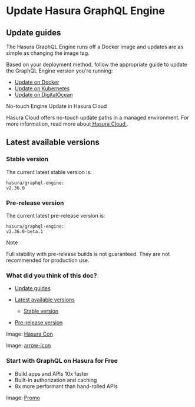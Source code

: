 # Update Hasura GraphQL Engine

## Update guides​

The Hasura GraphQL Engine runs off a Docker image and updates are as
simple as changing the image tag.

Based on your deployment method, follow the appropriate guide to update
the GraphQL Engine version you're running:

- [ Update on Docker ](https://hasura.io/docs/latest/deployment/deployment-guides/docker/#docker-update)
- [ Update on Kubernetes ](https://hasura.io/docs/latest/deployment/deployment-guides/kubernetes/#kubernetes-update)
- [ Update on DigitalOcean ](https://hasura.io/docs/latest/deployment/deployment-guides/digital-ocean-one-click/#do-updating)


No-touch Engine Update in Hasura Cloud

Hasura Cloud offers no-touch update paths in a managed environment. For
more information, read more about[ Hasura Cloud ](https://hasura.io/docs/latest/index/).

## Latest available versions​

### Stable version​

The current latest stable version is:

```
hasura/graphql-engine:
v2.36.0
```

### Pre-release version​

The current latest pre-release version is:

```
hasura/graphql-engine:
v2.36.0-beta.1
```

Note

Full stability with pre-release builds is not guaranteed. They are not
recommended for production use.

### What did you think of this doc?

- [ Update guides ](https://hasura.io/docs/latest/deployment/updating-graphql-engine/#update-guides)
- [ Latest available versions ](https://hasura.io/docs/latest/deployment/updating-graphql-engine/#latest-available-versions)
    - [ Stable version ](https://hasura.io/docs/latest/deployment/updating-graphql-engine/#stable-version)

- [ Pre-release version ](https://hasura.io/docs/latest/deployment/updating-graphql-engine/#pre-release-version)


Image: [ Hasura Con ](https://res.cloudinary.com/dh8fp23nd/image/upload/v1686154570/hasura-con-2023/has-con-light-date_r2a2ud.png)

Image: [ arrow-icon ](https://res.cloudinary.com/dh8fp23nd/image/upload/v1683723549/main-web/chevron-right_ldbi7d.png)

### Start with GraphQL on Hasura for Free

- Build apps and APIs 10x faster
- Built-in authorization and caching
- 8x more performant than hand-rolled APIs


Image: [ Promo ](https://hasura.io/docs/assets/images/hasura-free-ff60e409244e0ea12b5a3045d1a9096b.png)